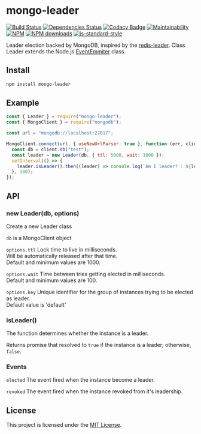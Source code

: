 # mongo-leader

[![Build Status](https://img.shields.io/github/workflow/status/andrewmolyuk/mongo-leader/Release%20version)](https://github.com/andrewmolyuk/mongo-leader/actions?query=workflow%3A%22Release+version%22)
[![Dependencies Status](https://badges.depfu.com/badges/63d997d7115c8f3b1c32c570f8941f56/overview.svg)](https://depfu.com/github/andrewmolyuk/mongo-leader?project_id=17960)
[![Codacy Badge](https://img.shields.io/codacy/grade/3b010767baf5402b90ce45239a11d977)](https://www.codacy.com/app/andrewmolyuk/mongo-leader?utm_source=github.com&utm_medium=referral&utm_content=andrewmolyuk/mongo-leader&utm_campaign=Badge_Grade)
[![Maintainability](https://img.shields.io/codeclimate/maintainability/andrewmolyuk/mongo-leader)](https://codeclimate.com/github/andrewmolyuk/mongo-leader/maintainability)
[![NPM](https://img.shields.io/npm/v/mongo-leader.svg?style=flat)](http://npm.im/mongo-leader)
[![NPM downloads](http://img.shields.io/npm/dw/mongo-leader.svg?style=flat)](http://npm.im/mongo-leader)
[![js-standard-style](https://img.shields.io/badge/code%20style-standard-brightgreen.svg)](http://standardjs.com)

Leader election backed by MongoDB, inspired by the [redis-leader](https://github.com/pierreinglebert/redis-leader).
Class Leader extends the Node.js [EventEmmiter](https://nodejs.org/api/events.html#events_class_eventemitter) class.

## Install

```bash
npm install mongo-leader
```

## Example

```javascript
const { Leader } = require("mongo-leader");
const { MongoClient } = require("mongodb");

const url = "mongodb://localhost:27017";

MongoClient.connect(url, { useNewUrlParser: true }, function (err, client) {
  const db = client.db("test");
  const leader = new Leader(db, { ttl: 5000, wait: 1000 });
  setInterval(() => {
    leader.isLeader().then((leader) => console.log(`Am I leader? : ${leader}`));
  }, 100);
});
```

## API

### new Leader(db, options)

Create a new Leader class

`db` is a MongoClient object

`options.ttl` Lock time to live in milliseconds.  
Will be automatically released after that time.  
Default and minimum values are 1000.

`options.wait` Time between tries getting elected in milliseconds.  
Default and minimum values are 100.

`options.key` Unique identifier for the group of instances trying to be elected as leader.  
Default value is 'default'

### isLeader()

The function determines whether the instance is a leader.

Returns promise that resolved to `true` if the instance is a leader; otherwise, `false`.

### Events

`elected` The event fired when the instance become a leader.

`revoked` The event fired when the instance revoked from it's leadership.

## License

This project is licensed under the [MIT License](https://github.com/andrewmolyuk/mongo-leader/blob/master/LICENSE).
